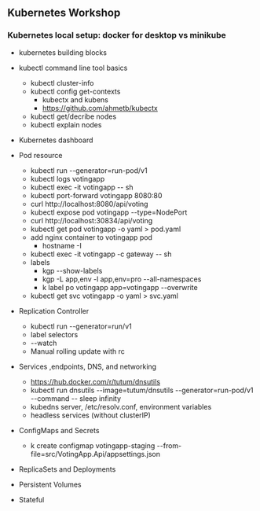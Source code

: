 ## Kubernetes Workshop 

### Kubernetes local setup: docker for desktop vs minikube
*  kubernetes building blocks

*  kubectl command line tool basics
    *  kubectl cluster-info
    *  kubectl config get-contexts
        * kubectx and kubens
        * https://github.com/ahmetb/kubectx
    *  kubectl get/decribe nodes
    *  kubectl explain nodes
* Kubernetes dashboard

*  Pod resource
    *  kubectl run --generator=run-pod/v1
    *  kubectl logs votingapp
    *  kubectl exec -it votingapp -- sh
    *  kubectl port-forward votingapp 8080:80
    *  curl http://localhost:8080/api/voting
    *  kubectl expose pod votingapp --type=NodePort
    *  curl http://localhost:30834/api/voting
    *  kubectl get pod votingapp -o yaml > pod.yaml 
    *  add nginx container to votingapp pod
        * hostname -I
    *  kubectl exec -it votingapp -c gateway -- sh
    *  labels
        *  kgp --show-labels
        *  kgp -L app,env -l app,env=pro --all-namespaces
        *  k label po votingapp app=votingapp --overwrite
    *  kubectl get svc votingapp -o yaml > svc.yaml 

*  Replication Controller
    *  kubectl run --generator=run/v1
    *  label selectors
    *  --watch
    *  Manual rolling update with rc

*  Services ,endpoints, DNS, and networking
    * https://hub.docker.com/r/tutum/dnsutils
    * kubectl run dnsutils --image=tutum/dnsutils --generator=run-pod/v1 --command -- sleep infinity
    * kubedns server, /etc/resolv.conf, environment variables
    * headless services (without clusterIP)

*  ConfigMaps and Secrets
    * k create configmap votingapp-staging --from-file=src/VotingApp.Api/appsettings.json
    

*  ReplicaSets and Deployments
*  Persistent Volumes
*  Stateful